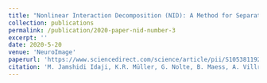 ```yaml
---
title: "Nonlinear Interaction Decomposition (NID): A Method for Separation of Cross-frequency Coupled Sources in Human Brain"
collection: publications
permalink: /publication/2020-paper-nid-number-3
excerpt: ''
date: 2020-5-20
venue: 'NeuroImage'
paperurl: 'https://www.sciencedirect.com/science/article/pii/S1053811920300860'
citation: 'M. Jamshidi Idaji, K.R. Müller, G. Nolte, B. Maess, A. Villringer, V.V. Nikulin, (2020) “Nonlinear Interaction Decomposition (NID): A Method for Separation of Cross-frequency Coupled Sources in Human Brain,” NeuroImage 211, 2020. DOI: 10.1016/j.neuroimage.2020.116599Get'
---
```



